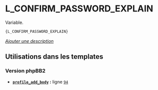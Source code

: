 # L_CONFIRM_PASSWORD_EXPLAIN


Variable.

```html
{L_CONFIRM_PASSWORD_EXPLAIN}
```

[*Ajouter une description*](https://fa-tvars.appspot.com/var/L_CONFIRM_PASSWORD_EXPLAIN)

## Utilisations dans les templates

### Version phpBB2
* __[`profile_add_body`](../tpl/var/subsilver/profile_add_body.md#readme) :__ ligne [`94`](../tpl/src/subsilver/profile_add_body.tpl#L94)